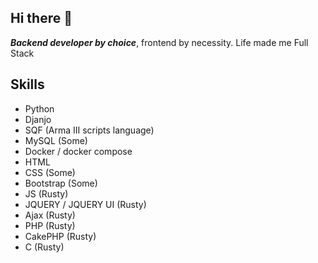 ## Hi there 👋
***Backend developer by choice***, frontend by necessity. Life made me Full Stack

## Skills
* Python
* Djanjo
* SQF (Arma III scripts language)
* MySQL (Some)
* Docker / docker compose
* HTML
* CSS (Some)
* Bootstrap (Some)
* JS (Rusty)
* JQUERY / JQUERY UI (Rusty)
* Ajax (Rusty)
* PHP (Rusty)
* CakePHP (Rusty)
* C (Rusty)




<!--
**VulturARG/VulturARG** is a ✨ _special_ ✨ repository because its `README.md` (this file) appears on your GitHub profile.

Here are some ideas to get you started:

- 🔭 I’m currently working on ...
- 🌱 I’m currently learning ...
- 👯 I’m looking to collaborate on ...
- 🤔 I’m looking for help with ...
- 💬 Ask me about ...
- 📫 How to reach me: ...
- 😄 Pronouns: ...
- ⚡ Fun fact: ...
-->
